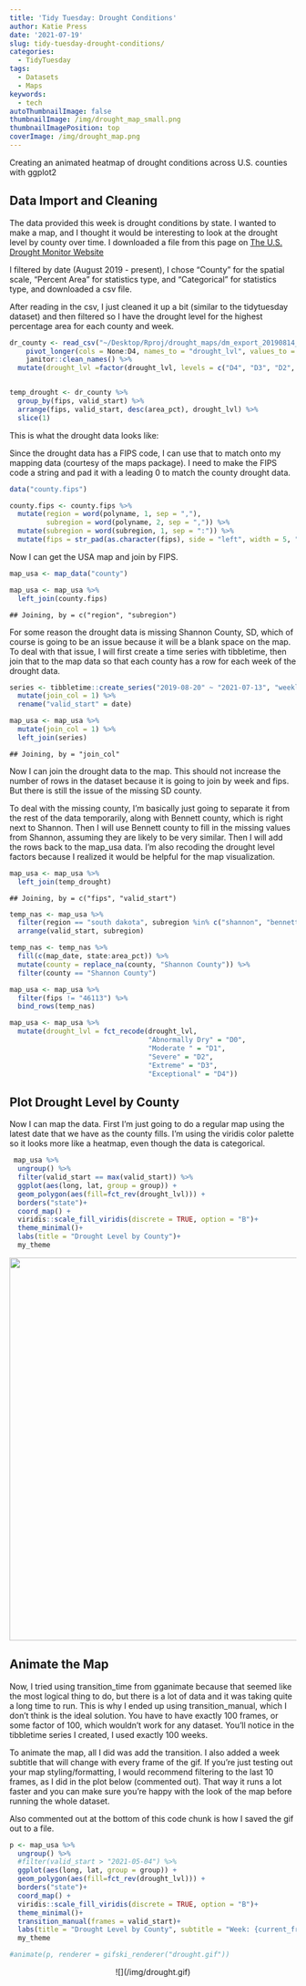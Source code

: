 ```yaml
---
title: 'Tidy Tuesday: Drought Conditions'
author: Katie Press
date: '2021-07-19'
slug: tidy-tuesday-drought-conditions/
categories:
  - TidyTuesday
tags:
  - Datasets
  - Maps
keywords:
  - tech
autoThumbnailImage: false
thumbnailImage: /img/drought_map_small.png
thumbnailImagePosition: top
coverImage: /img/drought_map.png
---
```


<script src="/rmarkdown-libs/core-js/shim.min.js"></script>
<script src="/rmarkdown-libs/react/react.min.js"></script>
<script src="/rmarkdown-libs/react/react-dom.min.js"></script>
<script src="/rmarkdown-libs/reactwidget/react-tools.js"></script>
<script src="/rmarkdown-libs/htmlwidgets/htmlwidgets.js"></script>
<script src="/rmarkdown-libs/reactable-binding/reactable.js"></script>

Creating an animated heatmap of drought conditions across U.S. counties with ggplot2
<!--more-->

## Data Import and Cleaning

The data provided this week is drought conditions by state. I wanted to make a map, and I thought it would be interesting to look at the drought level by county over time. I downloaded a file from this page on [The U.S. Drought Monitor Website](https://droughtmonitor.unl.edu/DmData/DataDownload/ComprehensiveStatistics.aspx)

I filtered by date (August 2019 - present), I chose “County” for the spatial scale, “Percent Area” for statistics type, and “Categorical” for statistics type, and downloaded a csv file.

After reading in the csv, I just cleaned it up a bit (similar to the tidytuesday dataset) and then filtered so I have the drought level for the highest percentage area for each county and week.

``` r
dr_county <- read_csv("~/Desktop/Rproj/drought_maps/dm_export_20190814_20210714.csv") %>% 
    pivot_longer(cols = None:D4, names_to = "drought_lvl", values_to = "area_pct") %>% 
    janitor::clean_names() %>% 
  mutate(drought_lvl =factor(drought_lvl, levels = c("D4", "D3", "D2", "D1", "D0", "None"))) 


temp_drought <- dr_county %>% 
  group_by(fips, valid_start) %>% 
  arrange(fips, valid_start, desc(area_pct), drought_lvl) %>% 
  slice(1)
```

This is what the drought data looks like:

<div id="htmlwidget-1" class="reactable html-widget" style="width:auto;height:auto;"></div>
<script type="application/json" data-for="htmlwidget-1">{"x":{"tag":{"name":"Reactable","attribs":{"data":{"map_date":[20190813,20190820,20190827,20190903,20190910,20190917],"fips":["01001","01001","01001","01001","01001","01001"],"county":["Autauga County","Autauga County","Autauga County","Autauga County","Autauga County","Autauga County"],"state":["AL","AL","AL","AL","AL","AL"],"valid_start":["2019-08-13","2019-08-20","2019-08-27","2019-09-03","2019-09-10","2019-09-17"],"valid_end":["2019-08-19","2019-08-26","2019-09-02","2019-09-09","2019-09-16","2019-09-23"],"statistic_format_id":[2,2,2,2,2,2],"drought_lvl":["D0","D0","None","None","D0","D0"],"area_pct":[63.29,100,96.69,96.69,93.12,70.42]},"columns":[{"accessor":"map_date","name":"map_date","type":"numeric"},{"accessor":"fips","name":"fips","type":"character"},{"accessor":"county","name":"county","type":"character"},{"accessor":"state","name":"state","type":"character"},{"accessor":"valid_start","name":"valid_start","type":"Date"},{"accessor":"valid_end","name":"valid_end","type":"Date"},{"accessor":"statistic_format_id","name":"statistic_format_id","type":"numeric"},{"accessor":"drought_lvl","name":"drought_lvl","type":"factor"},{"accessor":"area_pct","name":"area_pct","type":"numeric"}],"defaultPageSize":10,"paginationType":"numbers","showPageInfo":true,"minRows":1,"highlight":true,"bordered":true,"striped":true,"compact":true,"nowrap":true,"dataKey":"0f9b6e6a39742ba96c5255d396285052","key":"0f9b6e6a39742ba96c5255d396285052"},"children":[]},"class":"reactR_markup"},"evals":[],"jsHooks":[]}</script>

Since the drought data has a FIPS code, I can use that to match onto my mapping data (courtesy of the maps package). I need to make the FIPS code a string and pad it with a leading 0 to match the county drought data.

``` r
data("county.fips")

county.fips <- county.fips %>% 
  mutate(region = word(polyname, 1, sep = ","),
         subregion = word(polyname, 2, sep = ",")) %>% 
  mutate(subregion = word(subregion, 1, sep = ":")) %>% 
  mutate(fips = str_pad(as.character(fips), side = "left", width = 5, "0"))
```

Now I can get the USA map and join by FIPS.

``` r
map_usa <- map_data("county")

map_usa <- map_usa %>% 
  left_join(county.fips)
```

    ## Joining, by = c("region", "subregion")

For some reason the drought data is missing Shannon County, SD, which of course is going to be an issue because it will be a blank space on the map. To deal with that issue, I will first create a time series with tibbletime, then join that to the map data so that each county has a row for each week of the drought data.

``` r
series <- tibbletime::create_series("2019-08-20" ~ "2021-07-13", "weekly") %>% 
  mutate(join_col = 1) %>% 
  rename("valid_start" = date)

map_usa <- map_usa %>% 
  mutate(join_col = 1) %>% 
  left_join(series)
```

    ## Joining, by = "join_col"

Now I can join the drought data to the map. This should not increase the number of rows in the dataset because it is going to join by week and fips. But there is still the issue of the missing SD county.

To deal with the missing county, I’m basically just going to separate it from the rest of the data temporarily, along with Bennett county, which is right next to Shannon. Then I will use Bennett county to fill in the missing values from Shannon, assuming they are likely to be very similar. Then I will add the rows back to the map\_usa data. I’m also recoding the drought level factors because I realized it would be helpful for the map visualization.

``` r
map_usa <- map_usa %>% 
  left_join(temp_drought)
```

    ## Joining, by = c("fips", "valid_start")

``` r
temp_nas <- map_usa %>% 
  filter(region == "south dakota", subregion %in% c("shannon", "bennett")) %>% 
  arrange(valid_start, subregion)

temp_nas <- temp_nas %>% 
  fill(c(map_date, state:area_pct)) %>% 
  mutate(county = replace_na(county, "Shannon County")) %>% 
  filter(county == "Shannon County")

map_usa <- map_usa %>% 
  filter(fips != "46113") %>% 
  bind_rows(temp_nas)

map_usa <- map_usa %>% 
  mutate(drought_lvl = fct_recode(drought_lvl, 
                                  "Abnormally Dry" = "D0",
                                  "Moderate " = "D1",
                                  "Severe" = "D2",
                                  "Extreme" = "D3",
                                  "Exceptional" = "D4"))
```

## Plot Drought Level by County

Now I can map the data. First I’m just going to do a regular map using the latest date that we have as the county fills. I’m using the viridis color palette so it looks more like a heatmap, even though the data is categorical.

``` r
 map_usa %>% 
  ungroup() %>% 
  filter(valid_start == max(valid_start)) %>% 
  ggplot(aes(long, lat, group = group)) +
  geom_polygon(aes(fill=fct_rev(drought_lvl))) +
  borders("state")+
  coord_map() +
  viridis::scale_fill_viridis(discrete = TRUE, option = "B")+
  theme_minimal()+
  labs(title = "Drought Level by County")+
  my_theme
```

<img src="/post/2021-07-19-tidy-tuesday-drought-conditions/index.en-us_files/figure-html/unnamed-chunk-9-1.png" width="672" />

## Animate the Map

Now, I tried using transition\_time from gganimate because that seemed like the most logical thing to do, but there is a lot of data and it was taking quite a long time to run. This is why I ended up using transition\_manual, which I don’t think is the ideal solution. You have to have exactly 100 frames, or some factor of 100, which wouldn’t work for any dataset. You’ll notice in the tibbletime series I created, I used exactly 100 weeks.

To animate the map, all I did was add the transition. I also added a week subtitle that will change with every frame of the gif. If you’re just testing out your map styling/formatting, I would recommend filtering to the last 10 frames, as I did in the plot below (commented out). That way it runs a lot faster and you can make sure you’re happy with the look of the map before running the whole dataset.

Also commented out at the bottom of this code chunk is how I saved the gif out to a file.

``` r
p <- map_usa %>% 
  ungroup() %>% 
  #filter(valid_start > "2021-05-04") %>% 
  ggplot(aes(long, lat, group = group)) +
  geom_polygon(aes(fill=fct_rev(drought_lvl))) +
  borders("state")+
  coord_map() +
  viridis::scale_fill_viridis(discrete = TRUE, option = "B")+
  theme_minimal()+
  transition_manual(frames = valid_start)+
  labs(title = "Drought Level by County", subtitle = "Week: {current_frame}")+
  my_theme

#animate(p, renderer = gifski_renderer("drought.gif"))
```

<center>
![](/img/drought.gif)
</center>
